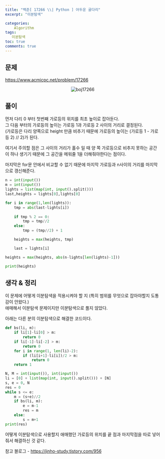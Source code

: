 ```yaml
---
title: "백준[ 17266 \\| Python ] 어두운 굴다리"
excerpt: "이분탐색"

categories:
    Algorithm
tags:
   이분탐색
toc: true
comments: true
---
```

## 문제  
<https://www.acmicpc.net/problem/17266>
<p align = "center"><img alt = "boj17266" src = "../../assets/images/boj/17266.png"></p>

## 풀이

먼저 다리 0 부터 첫번째 가로등의 위치를 최초 높이로 잡아둔다.  
그 다음 부터의 가로등의 높이는 가로등 1과 가로등 2 사이의 거리로 결정된다.  
(가로등은 다리 양쪽으로 height 만큼 비추기 때문에 가로등의 높이는 (가로등 1 - 가로등 2) // 2)가 된다.  

여기서 주의할 점은 그 사이의 거리가 홀수 일 때 양 쪽 가로등으로 비추지 못하는 공간이 하나 생기기 때문에 그 공간을 메워줄 1을 더해줘야한다는 점이다.  

마지막은 for문 안에서 비교할 수 없기 때문에 마지막 가로등과 n사이의 거리를 마지막으로 갱신해준다.  

```python
n = int(input())
m = int(input())
lights = list(map(int, input().split()))
last,heights = lights[0],lights[0]

for i in range(1,len(lights)):
    tmp = abs(last-lights[i])
    
    if tmp % 2 == 0:
        tmp = tmp//2
    else:
        tmp = (tmp//2) + 1  

    heights = max(heights, tmp)

    last = lights[i]

heights = max(heights, abs(n-lights[len(lights)-1]))

print(heights)
```  

## 생각 & 정리  
이 문제에 어떻게 이분탐색을 적용시켜야 할 지 (특히 범위를 무엇으로 잡아야할지 도통 감이 안왔다.)  
애매해서 이분탐색 문제이지만 이분탐색으로 풀지 않았다.  

아래는 다른 분의 이분탐색으로 해결한 코드이다.
```python 
def bs(li, m):
    if li[1]-li[0] > m:
        return 0
    if li[-1]-li[-2] > m:
        return 0
    for i in range(1, len(li)-2):
        if (li[i+1]-li[i])/2 > m:
            return 0
    return 1

N, M = int(input()), int(input())
li = [0] + list(map(int, input().split())) + [N]
s, e = 0, N
res = 0
while s <= e:
    m = (s+e)//2
    if bs(li, m):
        e = m-1
        res = m
    else:
        s = m+1
print(res)
```
어떻게 이분탐색으로 사용할지 애매했던 가로등의 위치를 끝 점과 마지막점을 따로 넣어줘서 해결하신 것 같다.  

참고 블로그 - <https://jinho-study.tistory.com/956>